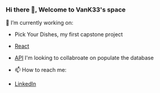 ### Hi there 👋, Welcome to VanK33's space

🔭 I’m currently working on:
- Pick Your Dishes, my first capstone project
- [React](https://github.com/VanK33/PickYourDish)
- [API](https://github.com/VanK33/PickYourDish-API)
I'm looking to collabroate on populate the database

- 📫 How to reach me:
- [LinkedIn](www.linkedin.com/in/jeff-yifei-ma)
<!--
**VanK33/VanK33** is a ✨ _special_ ✨ repository because its `README.md` (this file) appears on your GitHub profile.

Here are some ideas to get you started:

- 🔭 I’m currently working on ...
- 🌱 I’m currently learning ...
- 👯 I’m looking to collaborate on ...
- 🤔 I’m looking for help with ...
- 💬 Ask me about ...

- 😄 Pronouns: ...
- ⚡ Fun fact: ...
-->
